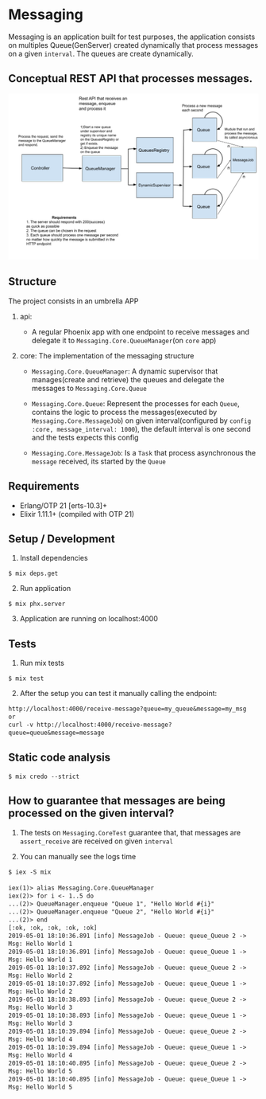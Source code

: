 # Messaging

Messaging is an application built for test purposes, the application consists on multiples Queue(GenServer) created dynamically 
that process messages on a given `interval`.
The queues are create dynamically.

## Conceptual REST API that processes messages.

![Diagram](diagram.png)

## Structure

The project consists in an umbrella APP

1. api: 
	* A regular Phoenix app with one endpoint to receive messages and delegate it to `Messaging.Core.QueueManager`(on `core` app)

2. core: The implementation of the messaging structure
 	 * `Messaging.Core.QueueManager`: A dynamic supervisor that manages(create and retrieve) the queues and delegate the messages 
     to `Messaging.Core.Queue`
	 
	 * `Messaging.Core.Queue`: Represent the processes for each `Queue`, contains the logic to process 
	 the messages(executed by `Messaging.Core.MessageJob`) on given interval(configured by `config :core, message_interval: 1000`),
	 the default interval is one second and the tests expects this config
	 
	 * `Messaging.Core.MessageJob`: Is a `Task` that process asynchronous the `message` received, its started by the `Queue`

## Requirements

* Erlang/OTP 21 [erts-10.3]+
* Elixir 1.11.1+ (compiled with OTP 21)

## Setup / Development

1. Install dependencies

```shell
$ mix deps.get
```

2. Run application

```shell
$ mix phx.server
```

3. Application are running on localhost:4000


## Tests

1. Run mix tests

```shell
$ mix test
```

2. After the setup you can test it manually calling the endpoint:

```
http://localhost:4000/receive-message?queue=my_queue&message=my_msg
or
curl -v http://localhost:4000/receive-message?queue=queue&message=message
```

## Static code analysis

```shell
$ mix credo --strict
```

## How to guarantee that messages are being processed on the given interval?

1. The tests on `Messaging.CoreTest` guarantee that, that messages are `assert_receive` are received on given `interval`

2. You can manually see the logs time

```
$ iex -S mix

iex(1)> alias Messaging.Core.QueueManager
iex(2)> for i <- 1..5 do                                                      
...(2)> QueueManager.enqueue "Queue 1", "Hello World #{i}"                    
...(2)> QueueManager.enqueue "Queue 2", "Hello World #{i}"
...(2)> end
[:ok, :ok, :ok, :ok, :ok]
2019-05-01 18:10:36.891 [info] MessageJob - Queue: queue_Queue 2 -> Msg: Hello World 1
2019-05-01 18:10:36.891 [info] MessageJob - Queue: queue_Queue 1 -> Msg: Hello World 1
2019-05-01 18:10:37.892 [info] MessageJob - Queue: queue_Queue 2 -> Msg: Hello World 2
2019-05-01 18:10:37.892 [info] MessageJob - Queue: queue_Queue 1 -> Msg: Hello World 2
2019-05-01 18:10:38.893 [info] MessageJob - Queue: queue_Queue 2 -> Msg: Hello World 3
2019-05-01 18:10:38.893 [info] MessageJob - Queue: queue_Queue 1 -> Msg: Hello World 3
2019-05-01 18:10:39.894 [info] MessageJob - Queue: queue_Queue 2 -> Msg: Hello World 4
2019-05-01 18:10:39.894 [info] MessageJob - Queue: queue_Queue 1 -> Msg: Hello World 4
2019-05-01 18:10:40.895 [info] MessageJob - Queue: queue_Queue 2 -> Msg: Hello World 5
2019-05-01 18:10:40.895 [info] MessageJob - Queue: queue_Queue 1 -> Msg: Hello World 5
```